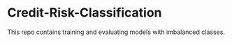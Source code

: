 # Credit-Risk-Classification
This repo contains training and evaluating models with imbalanced classes.
